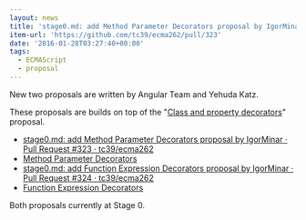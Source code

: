 ```yaml
---
layout: news
title: 'stage0.md: add Method Parameter Decorators proposal by IgorMinar · Pull Request #323 · tc39/ecma262'
item-url: 'https://github.com/tc39/ecma262/pull/323'
date: '2016-01-28T03:27:40+00:00'
tags:
  - ECMAScript
  - proposal
---
```

New two proposals are written by Angular Team and Yehuda Katz.

These proposals are builds on top of the "[Class and property decorators](https://github.com/wycats/javascript-decorators)" proposal.

- [stage0.md: add Method Parameter Decorators proposal by IgorMinar · Pull Request #323 · tc39/ecma262](https://github.com/tc39/ecma262/pull/323)
- [Method Parameter Decorators](https://docs.google.com/document/d/1Qpkqf_8NzAwfD8LdnqPjXAQ2wwh8BBUGynhn-ZlCWT0/edit#heading=h.t9k9f05noi8w)
- [stage0.md: add Function Expression Decorators proposal by IgorMinar · Pull Request #324 · tc39/ecma262](https://github.com/tc39/ecma262/pull/324)
- [Function Expression Decorators](https://docs.google.com/document/d/1ikxIP5-RVYq6d_f8lAvf3pKC00W78ueyp-xIZ6q67uU/edit#)

Both proposals currently at Stage 0.
